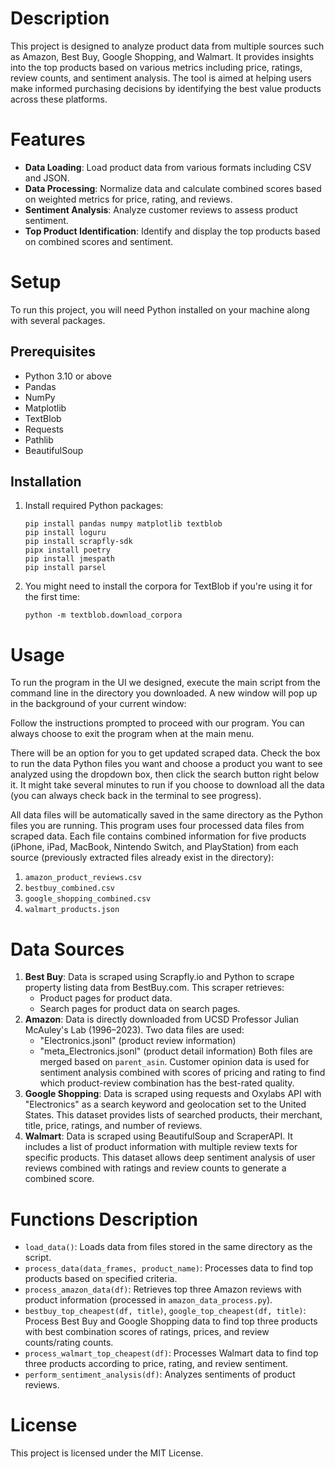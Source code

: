 # Description

This project is designed to analyze product data from multiple sources such as Amazon, Best Buy, Google Shopping, and Walmart. It provides insights into the top products based on various metrics including price, ratings, review counts, and sentiment analysis. The tool is aimed at helping users make informed purchasing decisions by identifying the best value products across these platforms.

# Features
- **Data Loading**: Load product data from various formats including CSV and JSON.
- **Data Processing**: Normalize data and calculate combined scores based on weighted metrics for price, rating, and reviews.
- **Sentiment Analysis**: Analyze customer reviews to assess product sentiment.
- **Top Product Identification**: Identify and display the top products based on combined scores and sentiment.

# Setup

To run this project, you will need Python installed on your machine along with several packages.

## Prerequisites
- Python 3.10 or above
- Pandas
- NumPy
- Matplotlib
- TextBlob
- Requests
- Pathlib
- BeautifulSoup

## Installation
1. Install required Python packages:
    ```
    pip install pandas numpy matplotlib textblob
    pip install loguru
    pip install scrapfly-sdk
    pipx install poetry
    pip install jmespath
    pip install parsel
    ```
2. You might need to install the corpora for TextBlob if you're using it for the first time:
    ```
    python -m textblob.download_corpora
    ```

# Usage

To run the program in the UI we designed, execute the main script from the command line in the directory you downloaded. A new window will pop up in the background of your current window:

Follow the instructions prompted to proceed with our program. You can always choose to exit the program when at the main menu.

There will be an option for you to get updated scraped data. Check the box to run the data Python files you want and choose a product you want to see analyzed using the dropdown box, then click the search button right below it. It might take several minutes to run if you choose to download all the data (you can always check back in the terminal to see progress).

All data files will be automatically saved in the same directory as the Python files you are running. This program uses four processed data files from scraped data. Each file contains combined information for five products (iPhone, iPad, MacBook, Nintendo Switch, and PlayStation) from each source (previously extracted files already exist in the directory):
1. `amazon_product_reviews.csv`
2. `bestbuy_combined.csv`
3. `google_shopping_combined.csv`
4. `walmart_products.json`

# Data Sources

1. **Best Buy**: Data is scraped using Scrapfly.io and Python to scrape property listing data from BestBuy.com. This scraper retrieves:
   - Product pages for product data.
   - Search pages for product data on search pages.
2. **Amazon**: Data is directly downloaded from UCSD Professor Julian McAuley's Lab (1996–2023). Two data files are used:
   - "Electronics.jsonl" (product review information)
   - "meta_Electronics.jsonl" (product detail information)
   Both files are merged based on `parent_asin`. Customer opinion data is used for sentiment analysis combined with scores of pricing and rating to find which product-review combination has the best-rated quality.
3. **Google Shopping**: Data is scraped using requests and Oxylabs API with "Electronics" as a search keyword and geolocation set to the United States. This dataset provides lists of searched products, their merchant, title, price, ratings, and number of reviews.
4. **Walmart**: Data is scraped using BeautifulSoup and ScraperAPI. It includes a list of product information with multiple review texts for specific products. This dataset allows deep sentiment analysis of user reviews combined with ratings and review counts to generate a combined score.

# Functions Description

- `load_data()`: Loads data from files stored in the same directory as the script.
- `process_data(data_frames, product_name)`: Processes data to find top products based on specified criteria.
- `process_amazon_data(df)`: Retrieves top three Amazon reviews with product information (processed in `amazon_data_process.py`).
- `bestbuy_top_cheapest(df, title)`, `google_top_cheapest(df, title)`: Process Best Buy and Google Shopping data to find top three products with best combination scores of ratings, prices, and review counts/rating counts.
- `process_walmart_top_cheapest(df)`: Processes Walmart data to find top three products according to price, rating, and review sentiment.
- `perform_sentiment_analysis(df)`: Analyzes sentiments of product reviews.

# License

This project is licensed under the MIT License.
